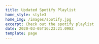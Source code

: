 ```yaml
---
title: Updated Spotify Playlist
home_style: style3
home_img: /images/spotify.jpg
excerpt: Check out the spotify playlist
date: 2020-03-05T16:23:21.098Z
template: page
---
```


